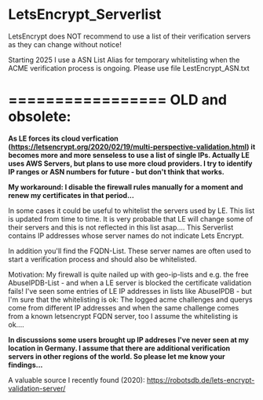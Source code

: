 # LetsEncrypt_Serverlist
LetsEncrypt does NOT recommend to use a list of their verification servers as they can change without notice!

Starting 2025 I use a ASN List Alias for temporary whitelisting when the ACME verification process is ongoing.
Please use file LestEncrypt_ASN.txt

=================
OLD and obsolete:
=================

**As LE forces its cloud verfication (https://letsencrypt.org/2020/02/19/multi-perspective-validation.html) it becomes more and more senseless to use a list of single IPs. Actually LE uses AWS Servers, but plans to use more cloud providers.
I try to identify IP ranges or ASN numbers for future - but don't think that works.**

**My workaround: I disable the firewall rules manually for a moment and renew my certificates in that period...**

In some cases it could be useful to whitelist the servers used by LE.
This list is updated from time to time.
It is very probable that LE will change some of their servers and this is not reflected in this list asap....
This Serverlist contains IP addresses whose server names do not indicate Lets Encrypt.

In addition you'll find the FQDN-List. These server names are often used to start a verification process and should also be whitelisted.

Motivation:
My firewall is quite nailed up with geo-ip-lists and e.g. the free AbuseIPDB-List - and when a LE server is blocked the certificate validation fails!
I've seen some entries of LE IP addresses in lists like AbuseIPDB - but I'm sure that the whitelisting is ok:
The logged acme challenges and querys come from different IP addresses and when the same challenge comes from a known letsencrypt FQDN server, too I assume the whitelisting is ok....

**In discussions some users brought up IP addreses I've never seen at my location in Germany. I assume that there are additional verification servers in other regions of the world. So please let me know your findings...**

A valuable source I recently found (2020): https://robotsdb.de/lets-encrypt-validation-server/
